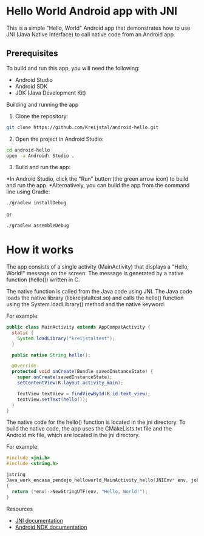 Hello World Android app with JNI
=======

This is a simple "Hello, World" Android app that demonstrates how to use JNI (Java Native Interface) to call native code from an Android app.

Prerequisites
------

To build and run this app, you will need the following:
* Android Studio
* Android SDK
* JDK (Java Development Kit)

Building and running the app

1. Clone the repository:

```bash
git clone https://github.com/Kreijstal/android-hello.git
```
2. Open the project in Android Studio:

```bash
cd android-hello
open -a Android\ Studio .
```
3. Build and run the app:

*In Android Studio, click the "Run" button (the green arrow icon) to build and run the app.
*Alternatively, you can build the app from the command line using Gradle:
```bash
./gradlew installDebug
```
or
```bash
./gradlew assembleDebug
```
How it works
=====

The app consists of a single activity (MainActivity) that displays a "Hello, World!" message on the screen. The message is generated by a native function (hello()) written in C.

The native function is called from the Java code using JNI. The Java code loads the native library (libkreijstaltest.so) and calls the hello() function using the System.loadLibrary() method and the native keyword.

For example:
```java
public class MainActivity extends AppCompatActivity {
  static {
    System.loadLibrary("kreijstaltest");
  }

  public native String hello();

  @Override
  protected void onCreate(Bundle savedInstanceState) {
    super.onCreate(savedInstanceState);
    setContentView(R.layout.activity_main);

    TextView textView = findViewById(R.id.text_view);
    textView.setText(hello());
  }
}
```
The native code for the hello() function is located in the jni directory. To build the native code, the app uses the CMakeLists.txt file and the Android.mk file, which are located in the jni directory.

For example:

```c++
#include <jni.h>
#include <string.h>

jstring
Java_work_encasa_pendejo_helloworld_MainActivity_hello(JNIEnv* env, jobject thiz)
{
  return (*env)->NewStringUTF(env, "Hello, World!");
}
```
Resources

* [JNI documentation](https://developer.android.com/training/articles/perf-jni)
* [Android NDK documentation](https://developer.android.com/ndk/guides)

